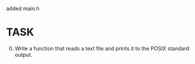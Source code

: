 added main.h
# TASK
0. Write a function that reads a text file and prints it to the POSIX standard output.
